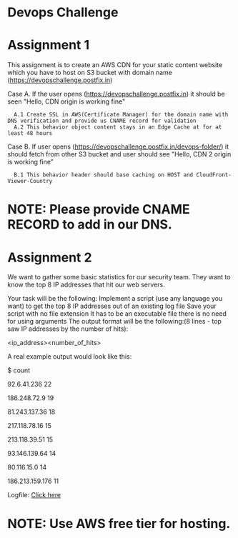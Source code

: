 # Devops Challenge

# Assignment 1

This assignment is to create an AWS CDN for your static content website which you have to host on S3 bucket with domain name (https://devopschallenge.postfix.in)

Case A. If the user opens (https://devopschallenge.postfix.in) it should be seen "Hello, CDN origin is working fine"

      A.1 Create SSL in AWS(Certificate Manager) for the domain name with DNS verification and provide us CNAME record for validation
      A.2 This behavior object content stays in an Edge Cache at for at least 48 hours 

Case B. If user opens (https://devopschallenge.postfix.in/devops-folder/) it should fetch from other S3 bucket and user should see "Hello, CDN 2 origin is working fine"

      B.1 This behavior header should base caching on HOST and CloudFront-Viewer-Country

# NOTE: Please provide CNAME RECORD to add in our DNS.


# Assignment 2

We want to gather some basic statistics for our security team. They want to know the top 8 IP addresses that hit our web servers.

Your task will be the following:
Implement a script (use any language you want) to get the top 8 IP addresses out of an existing log file
Save your script with no file extension
It has to be an executable file
there is no need for using arguments
The output format will be the following:(8 lines - top saw IP addresses by the number of hits):

<ip_address><space><number_of_hits>

A real example output would look like this:

$ count

92.6.41.236 22

186.248.72.9 19

81.243.137.36 18

217.118.78.16 15

213.118.39.51 15

93.146.139.64 14

80.116.15.0 14

186.213.159.176 11

Logfile: [Click here](https://github.com/bluestacks/dev-ops-challenge/blob/master/logfile)

# NOTE: Use AWS free tier for hosting.

